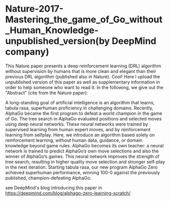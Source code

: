 # Nature-2017-Mastering_the_game_of_Go_without_Human_Knowledge-unpublished_version(by DeepMind company)
This Nature paper presents a deep reinforcement learning (DRL) algorithm without supervision by humans that is more clean and elegant than their previous DRL algorithm (published also in Nature). Cool!
Here I upload the unpublished version of this paper as well as supplementary information in order to help someone who want to read it. In the following, we give out the "Abstract" (cite from the Nature paper):

A long-standing goal of artificial intelligence is an algorithm that learns, tabula rasa, superhuman proficiency in challenging domains. Recently, AlphaGo became the first program to defeat a world champion in the game of Go. The tree search in AlphaGo evaluated positions and selected moves using deep neural networks. These neural networks were trained by supervised learning from human expert moves, and by reinforcement learning from selfplay. Here, we introduce an algorithm based solely on reinforcement learning, without human data, guidance, or domain knowledge beyond game rules. AlphaGo becomes its own teacher: a neural network is trained to predict AlphaGo’s own move selections and also the winner of AlphaGo’s games. This neural network improves the strength of tree search, resulting in higher quality move selection and stronger self-play in the next iteration. Starting tabula rasa, our new program AlphaGo Zero achieved superhuman performance, winning 100-0 against the previously published, champion-defeating AlphaGo.

see DeepMind's blog introducing this paper in https://deepmind.com/blog/alphago-zero-learning-scratch/
